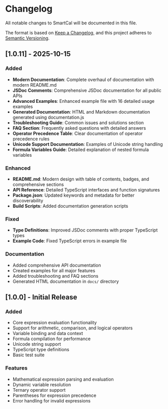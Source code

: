 # Changelog

All notable changes to SmartCal will be documented in this file.

The format is based on [Keep a Changelog](https://keepachangelog.com/en/1.0.0/),
and this project adheres to [Semantic Versioning](https://semver.org/spec/v2.0.0.html).

## [1.0.11] - 2025-10-15

### Added
- **Modern Documentation**: Complete overhaul of documentation with modern README.md
- **JSDoc Comments**: Comprehensive JSDoc documentation for all public APIs
- **Advanced Examples**: Enhanced example file with 16 detailed usage examples
- **Generated Documentation**: HTML and Markdown documentation generated using documentation.js
- **Troubleshooting Guide**: Common issues and solutions section
- **FAQ Section**: Frequently asked questions with detailed answers
- **Operator Precedence Table**: Clear documentation of operator precedence rules
- **Unicode Support Documentation**: Examples of Unicode string handling
- **Formula Variables Guide**: Detailed explanation of nested formula variables

### Enhanced
- **README.md**: Modern design with table of contents, badges, and comprehensive sections
- **API Reference**: Detailed TypeScript interfaces and function signatures
- **Package.json**: Updated keywords and metadata for better discoverability
- **Build Scripts**: Added documentation generation scripts

### Fixed
- **Type Definitions**: Improved JSDoc comments with proper TypeScript types
- **Example Code**: Fixed TypeScript errors in example file

### Documentation
- Added comprehensive API documentation
- Created examples for all major features
- Added troubleshooting and FAQ sections
- Generated HTML documentation in `docs/` directory

## [1.0.0] - Initial Release

### Added
- Core expression evaluation functionality
- Support for arithmetic, comparison, and logical operators
- Variable binding and data context
- Formula compilation for performance
- Unicode string support
- TypeScript type definitions
- Basic test suite

### Features
- Mathematical expression parsing and evaluation
- Dynamic variable resolution
- Ternary operator support
- Parentheses for expression precedence
- Error handling for invalid expressions